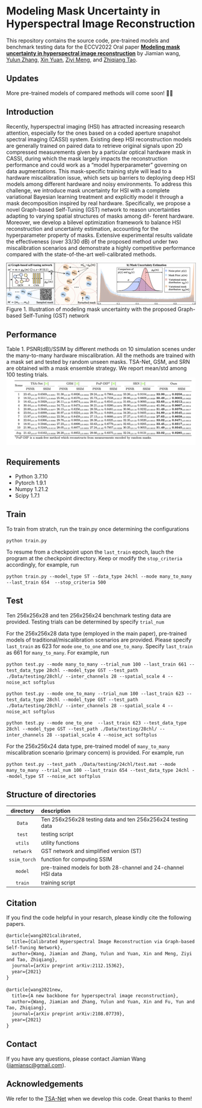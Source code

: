 # Modeling Mask Uncertainty in Hyperspectral Image Reconstruction


This repository contains the source code, pre-trained models and benchmark testing data for the ECCV2022 Oral paper [**Modeling mask uncertainty in hyperspectral image reconstruction**](https://arxiv.org/pdf/2112.15362.pdf) by Jiamian wang, [Yulun Zhang](http://yulunzhang.com/), [Xin Yuan](https://xygroup6.github.io/xygroup/), [Ziyi Meng](https://github.com/mengziyi64), and [Zhiqiang Tao](https://ztao.cc/).

## Updates
More pre-trained models of compared methods will come soon! :rocket::rocket:

## Introduction
Recently, hyperspectral imaging (HSI) has attracted increasing research attention, especially for the ones based on a coded aperture snapshot spectral imaging (CASSI) system. Existing deep HSI reconstruction models are generally trained on paired data to retrieve original signals upon 2D compressed measurements given by a particular optical hardware mask in CASSI, during which the mask largely impacts the reconstruction performance and could work as a “model hyperparameter” governing on data augmentations. This mask-specific training style will lead to a hardware miscalibration issue, which sets up barriers to deploying deep HSI models among different hardware and noisy environments. To address this challenge, we introduce mask uncertainty for HSI with a complete variational Bayesian learning treatment and explicitly model it through a mask decomposition inspired by real hardware. Specifically, we propose a novel Graph-based Self-Tuning (GST) network to reason uncertainties adapting to varying spatial structures of masks among dif- ferent hardware. Moreover, we develop a bilevel optimization framework to balance HSI reconstruction and uncertainty estimation, accounting for the hyperparameter property of masks. Extensive experimental results validate the effectiveness (over 33/30 dB) of the proposed method under two miscalibration scenarios and demonstrate a highly competitive performance compared with the state-of-the-art well-calibrated methods.


![RDN](/figure/framework.png)
Figure 1. Illustration of modeling mask uncertainty with the proposed Graph-based Self-Tuning (GST) network


## Performance

Table 1. PSNR(dB)/SSIM by different methods on 10 simulation scenes under the many-to-many hardware miscalibration. All the methods are trained with a mask set and tested by random unseen masks. TSA-Net, GSM, and SRN are obtained with a mask ensemble strategy. We report mean/std among 100 testing trials.
![RDN](/figure/M2M_tab.png)


## Requirements

* Python 3.7.10
* Pytorch 1.9.1
* Numpy 1.21.2
* Scipy 1.7.1


## Train

To train from stratch, run the train.py once determining the configurations

```
python train.py
```

To resume from a checkpoint upon the `last_train` epoch, lauch the program at the checkpoint directory. Keep or modify the `stop_criteria` accordingly, for example, run 
```
python train.py --model_type ST --data_type 24chl --mode many_to_many --last_train 654  --stop_criteria 500
```


## Test

Ten 256x256x28 and ten 256x256x24 benchmark testing data are provided. 
Testing trials can be determined by specify `trial_num`

For the 256x256x28 data type (employed in the main paper), pre-trained models of traditional/miscalibration scenarios are provided. Please specify `last_train` as 623 for `mode` `one_to_one` and `one_to_many`. Specify `last_train` as 661 for `many_to_many`. For example, run

```
python test.py --mode many_to_many --trial_num 100 --last_train 661 --test_data_type 28chl --model_type GST --test_path ./Data/testing/28chl/ --inter_channels 28 --spatial_scale 4 --noise_act softplus
```
```
python test.py --mode one_to_many --trial_num 100 --last_train 623 --test_data_type 28chl --model_type GST --test_path ./Data/testing/28chl/ --inter_channels 28 --spatial_scale 4 --noise_act softplus
```
```
python test.py --mode one_to_one  --last_train 623 --test_data_type 28chl --model_type GST --test_path ./Data/testing/28chl/ --inter_channels 28 --spatial_scale 4 --noise_act softplus
```

For the 256x256x24 data type, pre-trained model of `many_to_many` miscalibration scenario (primary concern) is provided.  For example, run

```
python test.py --test_path ./Data/testing/24chl/test.mat --mode many_to_many --trial_num 100 --last_train 654 --test_data_type 24chl --model_type ST --noise_act softplus 
```



## Structure of directories

| directory  | description  |
| :--------: | :----------- | 
| `Data` | Ten 256x256x28 testing data and ten 256x256x24 testing data | 
| `test`    | testing script |
| `utils`   | utility functions|
| `network`    | GST network and simplified version (ST) |
| `ssim_torch`    | function for computing SSIM |
| `model`      | pre-trained models for both 28-channel and 24-channel HSI data |
| `train`| training script |


## Citation

If you find the code helpful in your resarch, please kindly cite the following papers.
```
@article{wang2021calibrated,
  title={Calibrated Hyperspectral Image Reconstruction via Graph-based Self-Tuning Network},
  author={Wang, Jiamian and Zhang, Yulun and Yuan, Xin and Meng, Ziyi and Tao, Zhiqiang},
  journal={arXiv preprint arXiv:2112.15362},
  year={2021}
}

@article{wang2021new,
  title={A new backbone for hyperspectral image reconstruction},
  author={Wang, Jiamian and Zhang, Yulun and Yuan, Xin and Fu, Yun and Tao, Zhiqiang},
  journal={arXiv preprint arXiv:2108.07739},
  year={2021}
}
```

## Contact

If you have any questions, please contact Jiamian Wang (jiamiansc@gmail.com).



## Acknowledgements

We refer to the [TSA-Net](https://github.com/mengziyi64/TSA-Net) when we develop this code.  Great thanks to them!
